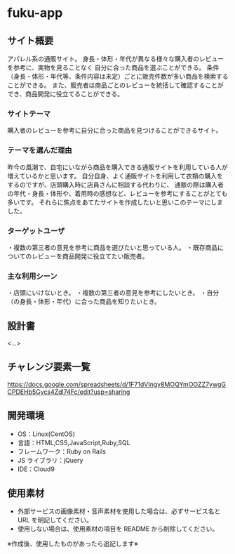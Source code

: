 # fuku-app

## サイト概要

アパレル系の通販サイト。
身長・体形・年代が異なる様々な購入者のレビューを参考に、実物を見ることなく
自分に合った商品を選ぶことができる。
条件（身長・体形・年代等、条件内容は未定）ごとに販売件数が多い商品を検索することができる。
また、販売者は商品ごとのレビューを統括して確認することができ、商品開発に役立てることができる。

### サイトテーマ

購入者のレビューを参考に自分に合った商品を見つけることができるサイト。

### テーマを選んだ理由

昨今の風潮で、自宅にいながら商品を購入できる通販サイトを利用している人が増えているかと思います。
自分自身、よく通販サイトを利用して衣類の購入をするのですが、店頭購入時に店員さんに相談する代わりに、
通販の際は購入者の年代・身長・体形や、着用時の感想など、レビューを参考にすることがとても多いです。
それらに焦点をあてたサイトを作成したいと思いこのテーマにしました。

### ターゲットユーザ

・複数の第三者の意見を参考に商品を選びたいと思っている人。
・既存商品についてのレビューを商品開発に役立てたい販売者。

### 主な利用シーン

・店頭にいけないとき。
・複数の第三者の意見を参考にしたいとき。
・自分（の身長・体形・年代）に合った商品を知りたいとき。

## 設計書

<...>

## チャレンジ要素一覧

<https://docs.google.com/spreadsheets/d/1F71dVIngy8MOQYmOOZZ7ywgGCPDEHb5Gycs4Zdl74Fc/edit?usp=sharing>

## 開発環境

- OS：Linux(CentOS)
- 言語：HTML,CSS,JavaScript,Ruby,SQL
- フレームワーク：Ruby on Rails
- JS ライブラリ：jQuery
- IDE：Cloud9

## 使用素材

- 外部サービスの画像素材・音声素材を使用した場合は、必ずサービス名と URL を明記してください。
- 使用しない場合は、使用素材の項目を README から削除してください。

※作成後、使用したものがあったら追記します※
